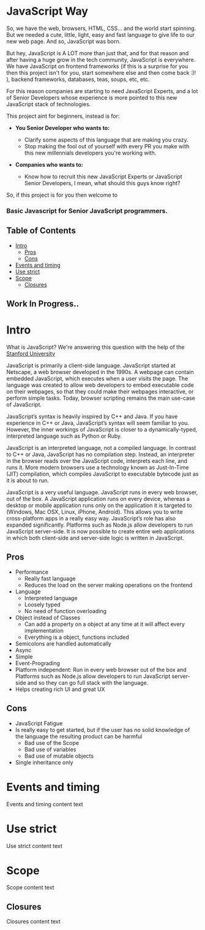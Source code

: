 # JavaScript Way

So, we have the web, browsers, HTML, CSS... and the world start spinning. But we needed a cute, little, light, easy and fast language to give life to our new web page. And so, JavaScript was born.

But hey, JavaScript is A LOT more than just that, and for that reason and after having a huge grow in the tech community, JavaScript is everywhere. We have JavaScript on frontend frameworks (if this is a surprise for you then this project isn't for you, start somewhere else and then come back :)! ), backend frameworks, databases, teas, soups, etc, etc.

For this reason companies are starting to need JavaScript Experts, and a lot of Senior Developers whose experience is more pointed to this new JavaScript stack of technologies.

This project aint for beginners, instead is for:

  * **You Senior Developer who wants to:**
    * Clarify some aspects of this language that are making you crazy.
    * Stop making the fool out of yourself with every PR you make with this new millennials developers you're working with.

  * **Companies who wants to:**
    * Know how to recruit this new JavaScript Experts or JavaScript Senior Developers, I mean, what should this guys know right?

So, if this project is for you then welcome to

### Basic Javascript for Senior JavaScript programmers.

Table of Contents
-----------------

  * [Intro](#intro)
    * [Pros](#pros)
    * [Cons](#cons)
  * [Events and timing](#events-and-timing)
  * [Use strict](#use-strict)
  * [Scope](#scope)
    * [Closures](#pros)

Work In Progress..
------





Intro
============

What is JavaScript? We're answering this question with the help of the [Stanford University](http://web.stanford.edu/class/cs98si/slides/overview.html)

JavaScript is primarily a client-side language. JavaScript started at Netscape, a web browser developed in the 1990s. A webpage can contain embedded JavaScript, which executes when a user visits the page. The language was created to allow web developers to embed executable code on their webpages, so that they could make their webpages interactive, or perform simple tasks. Today, browser scripting remains the main use-case of JavaScript.

JavaScript’s syntax is heavily inspired by C++ and Java. If you have experience in C++ or Java, JavaScript’s syntax will seem familiar to you. However, the inner workings of JavaScript is closer to a dynamically-typed, interpreted language such as Python or Ruby.

JavaScript is an interpreted language, not a compiled language. In contrast to C++ or Java, JavaScript has no compilation step. Instead, an interpreter in the browser reads over the JavaScript code, interprets each line, and runs it. More modern browsers use a technology known as Just-In-Time (JIT) compilation, which compiles JavaScript to executable bytecode just as it is about to run.

JavaScript is a very useful language. JavaScript runs in every web browser, out of the box. A JavaScript application runs on every device, whereas a desktop or mobile application runs only on the application it is targeted to (Windows, Mac OSX, Linux, iPhone, Android). This allows you to write cross-platform apps in a really easy way. JavaScript’s role has also expanded significantly. Platforms such as Node.js allow developers to run JavaScript server-side. It is now possible to create entire web applications in which both client-side and server-side logic is written in JavaScript.



Pros
----

  * Performance
    * Really fast language
    * Reduces the load on the server making operations on the frontend
  * Language
    * Interpreted language
    * Loosely typed
    * No need of function overloading
  * Object instead of Classes
    * Can add a property on a object at any time at it will affect every implementation
    * Everything is a object, functions included
  * Semicolons are handled automatically 
  * Async
  * Simple
  * Event-Prograding
  * Platform independent: Run in every web browser out of the box and Platforms such as Node.js allow developers to run JavaScript server-side and so they can go full stack with the language.
  * Helps creating rich UI and great UX



Cons
----

  * JavaScript Fatigue
  * Is really easy to get started, but if the user has no solid knowledge of the language the resulting product can be harmful
    * Bad use of the Scope
    * Bad use of variables
    * Bad use of mutable objects
  * Single inheritance only





Events and timing
============

Events and timing content text





Use strict
============

Use strict content text





Scope
============

Scope content text



Closures
----

Closures content text
